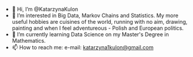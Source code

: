 - 👋 Hi, I’m @KatarzynaKulon
- 👀 I’m interested in Big Data, Markov Chains and Statistics. My more useful hobbies are cuisines of the world, running with no aim, drawing, painting and when I feel adventureous - Polish and European politics.
- 🌱 I’m currently learning Data Science on my Master's Degree in Mathematics.
- 📫 How to reach me: e-mail: katarzyna1kulon@gmail.com

<!---
KatarzynaKulon/KatarzynaKulon is a ✨ special ✨ repository because its `README.md` (this file) appears on your GitHub profile.
You can click the Preview link to take a look at your changes.
--->
